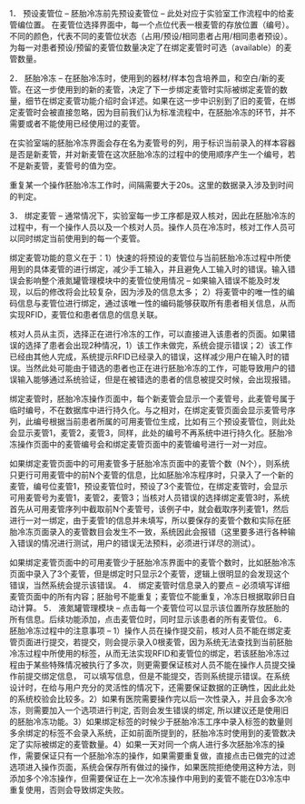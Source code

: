 1．	预设麦管位 – 胚胎冷冻前先预设麦管位 – 此处对应于实验室工作流程中的给麦管编位置。 在麦管位选择界面中，每一个点位代表一根麦管的存放位置（编号）。不同的颜色，代表不同的麦管位状态（占用/预设/相同患者占用/相同患者预设）。为每一对患者预设/预留的麦管位数量决定了在绑定麦管时可选（available）的麦管数量。

2．	胚胎冷冻 – 在胚胎冷冻时，使用到的器材/样本包含培养皿，和空白/新的麦管。在这一步使用到的新的麦管，决定了下一步绑定麦管时实际被绑定麦管的数量，细节在绑定麦管功能介绍时会详述。如果在这一步中识别到了旧的麦管，在绑定麦管时会被直接忽略，因为目前我们认为标准流程中，在胚胎冷冻的环节，并不需要或者不能使用已经使用过的麦管。

在实验室端的胚胎冷冻界面会存在名为麦管号的列，用于标识当前录入的样本容器是否是新麦管，并对新麦管在这次胚胎冷冻的过程中的使用顺序产生一个编号，若不是新麦管，麦管号的值为空。

重复某一个操作胚胎冷冻工作时，间隔需要大于20s。这里的数据录入涉及到时间的判定。

3．	绑定麦管 – 通常情况下，实验室每一步工序都是双人核对，因此在胚胎冷冻的过程中，有一个操作人员以及一个核对人员。操作人员在冷冻时，核对工作人员可以同时绑定当前使用到的每一个麦管。

绑定麦管功能的意义在于：1）快速的将预设的麦管位与当前胚胎冷冻过程中所使用到的具体麦管的进行绑定，减少手工输入，并且避免人工输入时的错误。输入错误会影响整个液氮罐管理模块中的麦管位使用情况 – 如果输入错误不能及时发现，以后的修改将会比较复杂，因为涉及的信息太多； 2）将麦管中的唯一性的编码信息与麦管位进行绑定，通过该唯一性的编码能够获取所有患者相关信息，从而实现RFID，麦管位和患者信息的信息关联。

核对人员从主页，选择正在进行冷冻的工作，可以直接进入该患者的页面。如果错误的选择了患者会出现2种情况，1）该工作未做完，系统会提示错误；2）该工作已经由其他人完成，系统提示RFID已经录入的错误，这样减少用户在输入时的错误。当然此处可能由于错选的患者也正在进行胚胎冷冻的工作，可能导致用户的错误输入能够通过系统验证，但是在被错选的患者的信息被提交时候，会出现报错。

绑定麦管时，胚胎冷冻操作页面中，每个新麦管会显示一个麦管号，此麦管号属于临时编号，不在数据库中进行持久化。与之相对，在绑定麦管页面会显示麦管号序列，此编号根据当前患者所属的可用麦管位生成，比如有三个预设麦管位，则此处会显示麦管1，麦管2，麦管3，同样，此处的编号不再系统中进行持久化。胚胎冷冻操作页面中的麦管编号会和绑定麦管页面中的麦管编号进行一对一对应。

如果绑定麦管页面中的可用麦管多于胚胎冷冻页面中的麦管个数（N个），则系统只更行可用麦管中的前N个麦管的信息，比如胚胎冷冻程序时，只录入了一个新的麦管，编号位麦管1，预设麦管位时，预设了3个麦管位，在绑定麦管时，会显示可用麦管号为麦管1，麦管2，麦管3；当核对人员错误的选择绑定麦管3时，系统首先从可用麦管序列中截取前N个麦管号，该例子中，就会截取序列麦管1，然后进行一对一绑定，由于麦管1的信息并未填写，所以要保存的麦管个数和实际在胚胎冷冻页面录入的麦管数目会发生不一致，系统因此会报错（这里要多进行各种输入错误的情况进行测试，用户的错误无法预料，必须进行详尽的测试）。

如果绑定麦管页面中的可用麦管少于胚胎冷冻界面中的麦管个数时，比如胚胎冷冻页面中录入了3个麦管，但是绑定时只显示2个麦管，逻辑上很明显的会发现这个错误，当然系统会提示该错误。
4．	绑定麦管时信息录入的要点 – 必须填写详细麦管页面中的所有内容；胚胎号不能重复；麦管位不能重复，冷冻日根据取卵日自动计算。
5．	液氮罐管理模块 – 点击每一个麦管位可以显示该位置所存放胚胎的所有信息。后续功能添加，点击麦管位时，同时显示该患者的所有麦管位。
6．	胚胎冷冻过程中的注意事项 – 1）操作人员在操作提交前，核对人员不能在绑定麦管页面进行提交，若提交，则会提示录入0根麦管，因为系统无法查找到当前胚胎冷冻过程中所使用的标签，从而无法实现RFID和麦管位的绑定，若该胚胎冷冻过程由于某些特殊情况被执行了多次，则更需要保证核对人员不能在操作人员提交操作前提交绑定信息， 可以填写信息，但是不能提交，否则系统提示错误。在系统设计时，在给与用户充分的灵活性的情况下，还需要保证数据的正确性，因此此处的系统校验会比较多。2）如果有医院需要操作完以后一次性录入，并且会多次冷冻，则需要加入一个选项进行判定, 否则会发生错误的绑定, 所以建议还是使用旧的胚胎冷冻功能。3）如果绑定标签的时候少于胚胎冷冻工序中录入标签的数量则多余绑定的标签不会录入系统，正如前面所提到的，胚胎冷冻时使用到的麦管数决定了实际被绑定的麦管数量。4）如果一天对同一个病人进行多次胚胎冷冻的操作，需要保证只有一个胚胎冷冻的操作，如果需要重复做，直接点击已做完的过滤选项进入操作页面，系统会保存所有做过的操作，如果医院拒绝使用这种方法，则添加多个冷冻操作，但需要保证在上一次冷冻操作中用到的麦管不能在D3冷冻中重复使用，否则会导致绑定失败。




